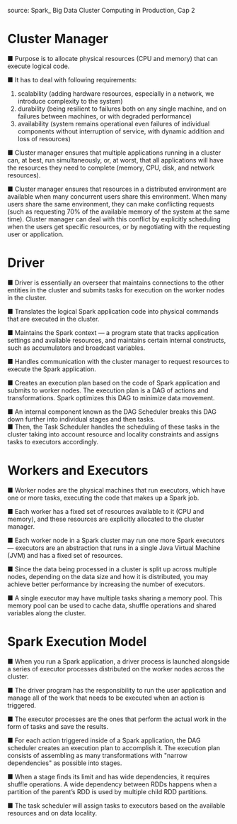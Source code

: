 source: Spark_ Big Data Cluster Computing in Production, Cap 2

# Cluster Manager

■ Purpose is to allocate physical resources (CPU and memory) that can execute logical code.

■ It has to deal with following requirements: 
1) scalability (adding hardware resources, especially in a network, we introduce complexity to the system)
2) durability (being resilient to failures both on any single machine, and on failures between machines, or with degraded performance)
3) availability (system remains operational even failures of individual components without interruption of service, with dynamic addition and loss of resources)

■ Cluster manager ensures that multiple applications running in a cluster can, at best, run simultaneously, or, at worst, that all applications will have the resources they need to complete (memory, CPU, disk, and network resources).

■ Cluster manager ensures that resources in a distributed environment are available when many concurrent users share this environment. When many users share the same environment, they can make conflicting requests (such as requesting 70% of the available 
memory of the system at the same time). Cluster manager can deal with this conflict by explicitly scheduling when the users get specific resources, or by negotiating with the requesting user or application.

# Driver

■ Driver is essentially an overseer that maintains connections to the other entities in the cluster and submits tasks for execution on the worker nodes in the cluster.

■ Translates the logical Spark application code into physical commands that are executed in the cluster.

■ Maintains the Spark context — a program state that tracks application settings and available resources, and maintains certain internal constructs, such as accumulators and broadcast variables.

■ Handles communication with the cluster manager to request resources to execute the Spark application.

■ Creates an execution plan based on the code of Spark application and submits to worker nodes. The execution plan is a DAG of actions and transformations. Spark optimizes this DAG to minimize data movement.

■ An internal component known as the DAG Scheduler breaks this DAG down further into individual stages and then tasks.  
■ Then, the Task Scheduler handles the scheduling of these tasks in the cluster taking into account resource and locality constraints and assigns tasks to executors accordingly.


# Workers and Executors

■ Worker nodes are the physical machines that run executors, which have one or more tasks, executing the code that makes up a Spark job.

■ Each worker has a fixed set of resources available to it (CPU and memory), and these resources are explicitly allocated to the cluster manager.

■ Each worker node in a Spark cluster may run one more Spark executors — executors are an abstraction that runs in a single Java Virtual Machine (JVM) and has a fixed set of resources.

■ Since the data being processed in a cluster is split up across multiple nodes, depending on the data size and how it is distributed, you may achieve better performance by increasing the number of executors.

■ A single executor may have multiple tasks sharing a memory pool. This memory pool can be used to cache data, shuffle operations and shared variables along the cluster.


# Spark Execution Model

■ When you run a Spark application, a driver process is launched alongside a series of executor processes distributed on the worker nodes across the cluster.

■ The driver program has the responsibility to run the user application and manage all of the work that needs to be executed when an action is triggered.

■ The executor processes are the ones that perform the actual work in the form of tasks and save the results.

■ For each action triggered inside of a Spark application, the DAG scheduler creates an execution plan to accomplish it. The execution plan consists of assembling as many transformations with "narrow dependencies" as possible into stages.

■ When a stage finds its limit and has wide dependencies, it requires shuffle operations. A wide dependency between RDDs happens when 
a partition of the parent’s RDD is used by multiple child RDD partitions.

■ The task scheduler will assign tasks to executors based on the available resources and on data locality.